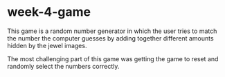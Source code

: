# week-4-game

This game is a random number generator in which the user tries to match the number the computer guesses by adding together different amounts hidden by the jewel images. 

The most challenging part of this game was getting the game to reset and randomly select the numbers correctly.
